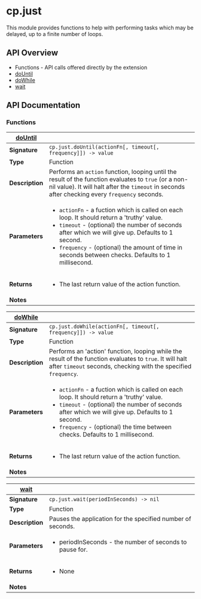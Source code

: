 # cp.just

This module provides functions to help with performing tasks which may be
delayed, up to a finite number of loops.

## API Overview
* Functions - API calls offered directly by the extension
 * [doUntil](#doUntil)
 * [doWhile](#doWhile)
 * [wait](#wait)

## API Documentation

### Functions

| [doUntil](#doUntil)         |                                                                                     |
| --------------------------------------------|-------------------------------------------------------------------------------------|
| **Signature**                               | `cp.just.doUntil(actionFn[, timeout[, frequency]]) -> value`                                                                    |
| **Type**                                    | Function                                                                     |
| **Description**                             | Performs an `action` function, looping until the result of the function evaluates to `true` (or a non-nil value). It will halt after the `timeout` in seconds after checking every `frequency` seconds.                                                                     |
| **Parameters**                              | <ul><li>`actionFn`	- a fuction which is called on each loop. It should return a 'truthy' value.</li><li>`timeout`	- (optional) the number of seconds after which we will give up. Defaults to 1 second.</li><li>`frequency`	- (optional) the amount of time in seconds between checks. Defaults to 1 millisecond.</li></ul> |
| **Returns**                                 | <ul><li>The last return value of the action function.</li></ul>          |
| **Notes**                                   | <ul></ul>                |

| [doWhile](#doWhile)         |                                                                                     |
| --------------------------------------------|-------------------------------------------------------------------------------------|
| **Signature**                               | `cp.just.doWhile(actionFn[, timeout[, frequency]]) -> value`                                                                    |
| **Type**                                    | Function                                                                     |
| **Description**                             | Performs an 'action' function, looping while the result of the function evaluates to `true`. It will halt after `timeout` seconds, checking with the specified `frequency`.                                                                     |
| **Parameters**                              | <ul><li>`actionFn`	- a fuction which is called on each loop. It should return a 'truthy' value.</li><li>`timeout`	- (optional) the number of seconds after which we will give up. Defaults to 1 second.</li><li>`frequency`	- (optional) the time between checks. Defaults to 1 millisecond.</li></ul> |
| **Returns**                                 | <ul><li>The last return value of the action function.</li></ul>          |
| **Notes**                                   | <ul></ul>                |

| [wait](#wait)         |                                                                                     |
| --------------------------------------------|-------------------------------------------------------------------------------------|
| **Signature**                               | `cp.just.wait(periodInSeconds) -> nil`                                                                    |
| **Type**                                    | Function                                                                     |
| **Description**                             | Pauses the application for the specified number of seconds.                                                                     |
| **Parameters**                              | <ul><li>periodInSeconds - the number of seconds to pause for.</li></ul> |
| **Returns**                                 | <ul><li>None</li></ul>          |
| **Notes**                                   | <ul></ul>                |

